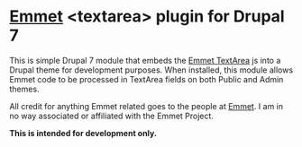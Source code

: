 # [Emmet](http://emmet.io) &lt;textarea&gt; plugin for Drupal 7

This is simple Drupal 7 module that embeds the [Emmet TextArea](https://github.com/emmetio/textarea) js 
into a Drupal theme for development purposes. When installed, this module allows Emmet code to be processed 
in TextArea fields on both Public and Admin themes.

All credit for anything Emmet related goes to the people at [Emmet](http://emmet.io). I am in no way associated 
or affiliated with the Emmet Project.

**This is intended for development only.**



